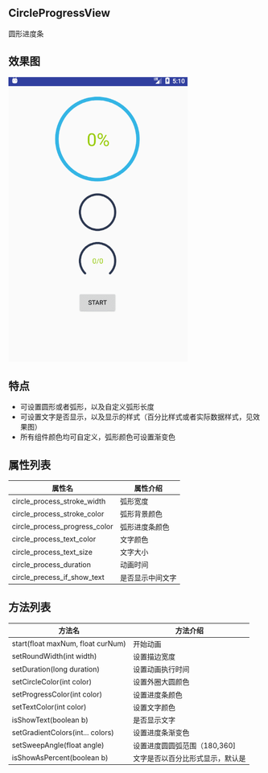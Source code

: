 ## CircleProgressView
圆形进度条

## 效果图
![](https://github.com/WernerZeiss/CircleProgressView/blob/master/screenshot/GIF.gif)

## 特点
* 可设置圆形或者弧形，以及自定义弧形长度
* 可设置文字是否显示，以及显示的样式（百分比样式或者实际数据样式，见效果图）
* 所有组件颜色均可自定义，弧形颜色可设置渐变色

## 属性列表

属性名|属性介绍
-------|--------
circle_process_stroke_width|弧形宽度
circle_process_stroke_color|弧形背景颜色
circle_process_progress_color|弧形进度条颜色
circle_process_text_color|文字颜色
circle_process_text_size|文字大小
circle_process_duration|动画时间
circle_precess_if_show_text|是否显示中间文字

## 方法列表

方法名|方法介绍
----------|--------
start(float maxNum, float curNum)|开始动画
setRoundWidth(int width)|设置描边宽度
setDuration(long duration)|设置动画执行时间
setCircleColor(int color)|设置外圈大圆颜色
setProgressColor(int color)|设置进度条颜色
setTextColor(int color)|设置文字颜色
isShowText(boolean b)|是否显示文字
setGradientColors(int... colors)|设置进度条渐变色
setSweepAngle(float angle)|设置进度圆圆弧范围（180,360]
isShowAsPercent(boolean b)|文字是否以百分比形式显示，默认是

